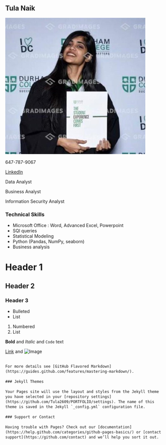 ## Tula Naik
![Image](TulaNaik.jpeg)
                                                                                                                                
                                                            
  647-787-9067 
                                    
                                    
  [LinkedIn](https://www.linkedin.com/in/tulanaik/)
                                    
  Data Analyst
                                    
  Business Analyst
                                    
  Information Security Analyst

### Technical Skills
- Microsoft Office :  Word, Advanced Excel, Powerpoint
- SQl queries
- Statistical Modeling
- Python (Pandas, NumPy, seaborn)
- Business analysis

# Header 1
## Header 2
### Header 3

- Bulleted
- List

1. Numbered
2. List

**Bold** and _Italic_ and `Code` text

[Link](url) and ![Image](src)
```

For more details see [GitHub Flavored Markdown](https://guides.github.com/features/mastering-markdown/).

### Jekyll Themes

Your Pages site will use the layout and styles from the Jekyll theme you have selected in your [repository settings](https://github.com/Tula2609/PORTFOLIO/settings). The name of this theme is saved in the Jekyll `_config.yml` configuration file.

### Support or Contact

Having trouble with Pages? Check out our [documentation](https://help.github.com/categories/github-pages-basics/) or [contact support](https://github.com/contact) and we’ll help you sort it out.
